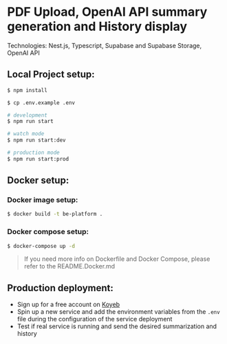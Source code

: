 # PDF Upload, OpenAI API summary generation and History display

Technologies: Nest.js, Typescript, Supabase and Supabase Storage, OpenAI API

## Local Project setup:

```bash
$ npm install
```

```bash
$ cp .env.example .env
```

```bash
# development
$ npm run start

# watch mode
$ npm run start:dev

# production mode
$ npm run start:prod
```

## Docker setup:

### Docker image setup:

```bash
$ docker build -t be-platform .
```

### Docker compose setup:

```bash
$ docker-compose up -d
```

> If you need more info on Dockerfile and Docker Compose, please refer to the README.Docker.md

## Production deployment:

- Sign up for a free account on [Koyeb](https://www.koyeb.com/)
- Spin up a new service and add the environment variables from the `.env` file during the configuration of the service deployment
- Test if real service is running and send the desired summarization and history
